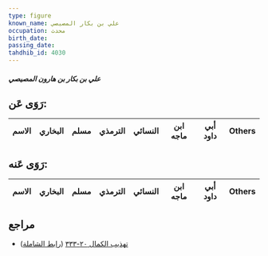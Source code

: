 ```yaml
---
type: figure
known_name: علي بن بكار المصيصي
occupation: محدث
birth_date:
passing_date:
tahdhib_id: 4030
---
```

##### علي بن بكار بن هارون المصيصي

## رَوَى عَن:
| الاسم | البخاري | مسلم | الترمذي | النسائي | ابن ماجه | أبي داود | Others |
| ----- | ------- | ---- | ------- | ------- | -------- | -------- | ------ |
## رَوَى عَنه:
| الاسم | البخاري | مسلم | الترمذي | النسائي | ابن ماجه | أبي داود | Others |
| ----- | ------- | ---- | ------- | ------- | -------- | -------- | ------ |
## مراجع
- [تهذيب الكمال ٢٠-٣٣٣](obsidian://open?vault=Tahdhib-al-Kamal&file=Figures/٤٠٣٠-علي%20بن%20بكار%20بن%20هارون%20المصيصي) ([رابط الشاملة](https://shamela.ws/book/3722/10463))